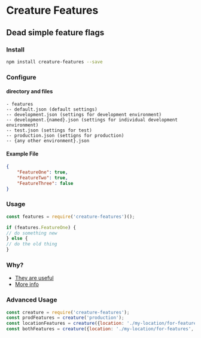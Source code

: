 # Creature Features
## Dead simple feature flags
### Install
```bash
npm install creature-features --save
```
### Configure
#### directory and files
```
- features
-- default.json (default settings)
-- development.json (settings for development environment)
-- development.{named}.json (settings for individual development environment)
-- test.json (settings for test)
-- production.json (settigns for production) 
-- {any other environment}.json
```
#### Example File
```json
{
	"FeatureOne": true,
	"FeatureTwo": true,
	"FeatureThree": false
}
```

### Usage
```javascript
const features = require('creature-features')();

if (features.FeatureOne) {
// do something new
} else {
// do the old thing
}
```
### Why?
* [They are useful](http://code.flickr.net/2009/12/02/flipping-out/)
* [More info](http://featureflags.io/)

### Advanced Usage
```javascript
const creature = require('creature-features');
const prodFeatures = creature('production');
const locationFeatures = creature({location: './my-location/for-features'});
const bothFeatures = creature({location: './my-location/for-features', env: 'staging'});

```